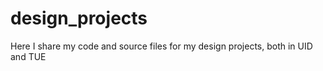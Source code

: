 # design_projects
Here I share my code and source files for my design projects, both in UID and TUE
